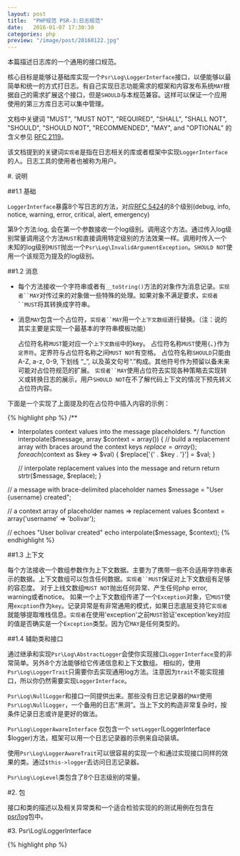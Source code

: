 ```yaml
---
layout: post
title:  "PHP规范 PSR-3:日志规范"
date:   2016-01-07 17:30:30
categories: php
preview: "/image/post/20160122.jpg"
---
```


本篇描述日志库的一个通用的接口规范。

核心目标是能够让基础库实现一个`Psr\Log\LoggerInterface`接口，以便能够以最简单和统一的方式打日志。有自己实现日志功能需求的框架和内容发布系统`MAY`根据自己的需求扩展这个接口，但是`SHOULD`与本规范兼容。这样可以保证一个应用使用的第三方库日志可以集中管理。

文档中关键词 "MUST", "MUST NOT", "REQUIRED", "SHALL", "SHALL NOT", "SHOULD", "SHOULD NOT", "RECOMMENDED", "MAY", and "OPTIONAL" 的含义参见 [RFC 2119](http://www.ietf.org/rfc/rfc2119.txt)。

该文档提到的关键词`实现者`是指在日志相关的库或者框架中实现`LoggerInterface`的人。日志工具的使用者也被称为用户。

#. 说明

##1.1 基础

`LoggerInterface`暴露8个写日志的方法，对应[RFC 5424](http://tools.ietf.org/html/rfc5424)的8个级别(debug, info, notice, warning, error, critical, alert, emergency)

第9个方法:log, 会在第一个参数接收一个log级别。调用这个方法。通过传入log级别常量调用这个方法`MUST`和直接调用特定级别的方法效果一样。调用时传入一个未知的log级别`MUST`抛出一个`Psr\Log\InvalidArgumentException`。`SHOULD NOT`使用一个该规范为提及的log级别。

##1.2 消息

* 每个方法接收一个字符串或者有`__toString()`方法的对象作为消息记录。`实现者``MAY`对传过来的对象做一些特殊的处理。如果对象不满足要求，`实现者``MUST`将其转换成字符串。
* 消息`MAY`包含一个占位符，`实现者``MAY`用一个`上下文数组`进行替换。（注：说的其实主要是实现一个最基本的字符串模板功能）
    
    占位符名称`MUST`能对应一个`上下文数组`中的key。
    占位符名称`MUST`使用`{`、`}`作为`定界符`。定界符与占位符名称之间`MUST NOT`有空格。
    占位符名称`SHOULD`只能由A-Z, a-z, 0-9, 下划线 “_”, 以及英文句号“.”构成。其他符号作为预留以备未来可能对占位符规范的扩展。
    `实现者``MAY`使用占位符去实现各种策略去实现转义或转换日志的展示，用户`SHOULD NOT`在不了解代码上下文的情况下预先转义占位符内容。

下面是一个实现了上面提及的在占位符中插入内容的示例：

{% highlight php %}
  /**
   * Interpolates context values into the message placeholders.
   */
  function interpolate($message, array $context = array())
  {
      // build a replacement array with braces around the context keys
      $replace = array();
      foreach ($context as $key => $val) {
          $replace['{' . $key . '}'] = $val;
      }

      // interpolate replacement values into the message and return
      return strtr($message, $replace);
  }

  // a message with brace-delimited placeholder names
  $message = "User {username} created";

  // a context array of placeholder names => replacement values
  $context = array('username' => 'bolivar');

  // echoes "User bolivar created"
  echo interpolate($message, $context);
{% endhighlight %}

##1.3 上下文

每个方法接收一个数组参数作为上下文数据。主要为了携带一些不合适用字符串表示的数据。上下文数组可以包含任何数据。`实现者``MUST`保证对上下文数组有足够的容忍度。
对于上线文数组`MUST NOT`抛出任何异常、产生任何php error, warning或者notice。
如果一个上下文数组传递了一个`Exception`对象，它`MUST`使用`excption`作为`key`。记录异常是有非常通用的模式，如果日志底层支持它`实现者`就能够提取堆栈信息。`实现者`在使用'exception'之前`MUST`验证'exception'key对应的值是否确实是一个`Exception`类型。因为它`MAY`是任何类型的。

##1.4 辅助类和接口

通过继承和实现`Psr\Log\AbstractLogger`会使你实现接口`LoggerInterface`变的非常简单。另外8个方法能够给它传递信息和上下文数组。
相似的，使用`Psr\Log\LoggerTrait`只需要你去实现通用log方法。注意因为`trait`不能实现接口，所以你仍然需要实现`LoggerInterface`。

`Psr\Log\NullLogger`和接口一同提供出来。那些没有日志记录器的`MAY`使用`Psr\Log\NullLogger`，一个备用的日志“黑洞”。当上下文的构造非常复杂时，按条件记录日志或许是更好的做法。

`Psr\Log\LoggerAwareInterface` 仅包含一个 `setLogger`(LoggerInterface $logger)方法，框架可以用一个日志记录器的示例来自动装填。

使用`Psr\Log\LoggerAwareTrait`可以很容易的实现一个和通过实现接口同样的效果的类。通过`$this->logger`去访问日志记录器。

`Psr\Log\LogLevel`类包含了8个日志级别的常量。

#2. 包

接口和类的描述以及相关异常类和一个适合检验实现的的测试用例在包含在[psr/log](https://packagist.org/packages/psr/log)包中。

#3. Psr\Log\LoggerInterface

{% highlight php %}
<?php

namespace Psr\Log;

/**
 * Describes a logger instance
 *
 * The message MUST be a string or object implementing __toString().
 *
 * The message MAY contain placeholders in the form: {foo} where foo
 * will be replaced by the context data in key "foo".
 *
 * The context array can contain arbitrary data, the only assumption that
 * can be made by implementors is that if an Exception instance is given
 * to produce a stack trace, it MUST be in a key named "exception".
 *
 * See https://github.com/php-fig/fig-standards/blob/master/accepted/PSR-3-logger-interface.md
 * for the full interface specification.
 */
interface LoggerInterface
{
    /**
     * System is unusable.
     *
     * @param string $message
     * @param array $context
     * @return null
     */
    public function emergency($message, array $context = array());

    /**
     * Action must be taken immediately.
     *
     * Example: Entire website down, database unavailable, etc. This should
     * trigger the SMS alerts and wake you up.
     *
     * @param string $message
     * @param array $context
     * @return null
     */
    public function alert($message, array $context = array());

    /**
     * Critical conditions.
     *
     * Example: Application component unavailable, unexpected exception.
     *
     * @param string $message
     * @param array $context
     * @return null
     */
    public function critical($message, array $context = array());

    /**
     * Runtime errors that do not require immediate action but should typically
     * be logged and monitored.
     *
     * @param string $message
     * @param array $context
     * @return null
     */
    public function error($message, array $context = array());

    /**
     * Exceptional occurrences that are not errors.
     *
     * Example: Use of deprecated APIs, poor use of an API, undesirable things
     * that are not necessarily wrong.
     *
     * @param string $message
     * @param array $context
     * @return null
     */
    public function warning($message, array $context = array());

    /**
     * Normal but significant events.
     *
     * @param string $message
     * @param array $context
     * @return null
     */
    public function notice($message, array $context = array());

    /**
     * Interesting events.
     *
     * Example: User logs in, SQL logs.
     *
     * @param string $message
     * @param array $context
     * @return null
     */
    public function info($message, array $context = array());

    /**
     * Detailed debug information.
     *
     * @param string $message
     * @param array $context
     * @return null
     */
    public function debug($message, array $context = array());

    /**
     * Logs with an arbitrary level.
     *
     * @param mixed $level
     * @param string $message
     * @param array $context
     * @return null
     */
    public function log($level, $message, array $context = array());
}
{% endhighlight %}
#4. Psr\Log\LoggerAwareInterface

{% highlight php %}
<?php

namespace Psr\Log;

/**
 * Describes a logger-aware instance
 */
interface LoggerAwareInterface
{
    /**
     * Sets a logger instance on the object
     *
     * @param LoggerInterface $logger
     * @return null
     */
    public function setLogger(LoggerInterface $logger);
}
{% endhighlight %}

#5. Psr\Log\LogLevel

{% highlight php %}
<?php

namespace Psr\Log;

/**
 * Describes log levels
 */
class LogLevel
{
    const EMERGENCY = 'emergency';
    const ALERT     = 'alert';
    const CRITICAL  = 'critical';
    const ERROR     = 'error';
    const WARNING   = 'warning';
    const NOTICE    = 'notice';
    const INFO      = 'info';
    const DEBUG     = 'debug';
}
{% endhighlight %}